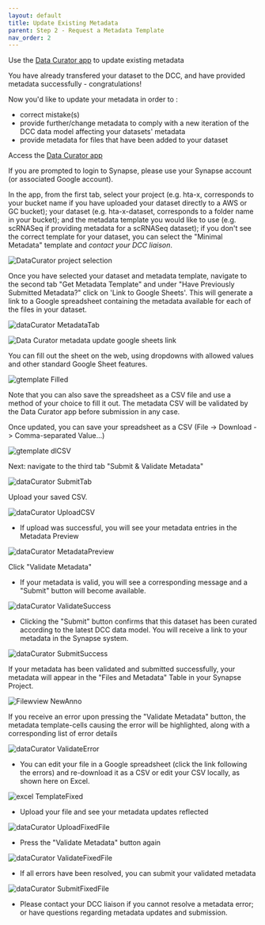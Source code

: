```yaml
---
layout: default
title: Update Existing Metadata
parent: Step 2 - Request a Metadata Template
nav_order: 2
---
```


Use the <a href = "https://www.synapse.org/#!Wiki:syn20681266/ENTITY">Data Curator app</a> to update existing metadata
    
You have already transfered your dataset to the DCC, and have provided metadata successfully - congratulations! 
     
Now you'd like to update your metadata in order to :
   
   * correct mistake(s) 
   * provide further/change metadata to comply with a new iteration of the DCC data model affecting your datasets' metadata
   * provide metadata for files that have been added to your dataset
       
Access the <a href = "https://www.synapse.org/#!Wiki:syn20681266/ENTITY">Data Curator app</a>
  
If you are prompted to login to Synapse, please use your Synapse account (or associated Google account).

In the app, from the first tab, select your project (e.g. hta-x, corresponds to your bucket name if you have uploaded your dataset directly to a AWS or GC bucket); your dataset (e.g. hta-x-dataset, corresponds to a folder name in your bucket); and the metadata template you would like to use (e.g. scRNASeq if providing metadata for a scRNASeq dataset); if you don't see the correct template for your dataset, you can select the "Minimal Metadata" template and <i>contact your DCC liaison</i>.

![DataCurator project selection](https://github.com/Sage-Bionetworks/HTAN-data-pipeline/blob/dev/doc/img/data_curator_project_selection.png)  
  

Once you have selected your dataset and metadata template, navigate to the second tab "Get Metadata Template" and under "Have Previously Submitted Metadata?" click on 'Link to Google Sheets'. This will generate a link to a Google spreadsheet containing the metadata available for each of the files in your dataset.

![dataCurator MetadataTab](https://user-images.githubusercontent.com/15043209/66961248-10546a00-f023-11e9-8cc0-fd5e4f07dd08.png)
 
 ![Data Curator metadata update google sheets link](https://github.com/Sage-Bionetworks/HTAN-data-pipeline/blob/dev/doc/img/data_curator_metadata_update.png)

You can fill out the sheet on the web, using dropdowns with allowed values and other standard Google Sheet features.
 
![gtemplate Filled](https://user-images.githubusercontent.com/15043209/66962305-86f26700-f025-11e9-92dc-254a75ef41f9.png)

Note that you can also save the spreadsheet as a CSV file and use a method of your choice to fill it out. The metadata CSV will be validated by the Data Curator app before submission in any case.
  

Once updated, you can save your spreadsheet as a CSV (File -> Download -> Comma-separated Value...)
    
![gtemplate dlCSV](https://user-images.githubusercontent.com/15043209/66962318-8fe33880-f025-11e9-8426-4ce26de5a2c9.png)


Next: navigate to the third tab "Submit & Validate Metadata"

![dataCurator SubmitTab](https://user-images.githubusercontent.com/15043209/66962329-95d91980-f025-11e9-9fe4-7c44b0d13d42.png)


Upload your saved CSV.

![dataCurator UploadCSV](https://user-images.githubusercontent.com/15043209/66962344-9e315480-f025-11e9-9547-9d5ca3d713ca.png)


 * If upload was successful, you will see your  metadata entries in the Metadata Preview 

![dataCurator MetadataPreview](https://user-images.githubusercontent.com/15043209/66962357-a5586280-f025-11e9-8eb8-7acfc48a54ef.png)

Click "Validate Metadata"
   
 * If your metadata is valid, you will see a corresponding message and a "Submit" button will become available.
 
![dataCurator ValidateSuccess](https://user-images.githubusercontent.com/15043209/66962370-aab5ad00-f025-11e9-890b-8a2b3209c202.png)

* Clicking the "Submit" button confirms that this dataset has been curated according to the latest DCC  data model. You will receive a link to your metadata in the Synapse system.

![dataCurator SubmitSuccess](https://user-images.githubusercontent.com/15043209/66962379-b1442480-f025-11e9-9407-34dc6e33952d.png)


If your metadata has been validated and submitted successfully, your metadata will appear in the "Files and Metadata" Table in your Synapse Project.

![Filewview NewAnno](https://user-images.githubusercontent.com/15043209/66963842-98d60900-f029-11e9-83d9-cb81d0842624.png)



If you receive an error upon pressing the "Validate Metadata" button, the metadata template-cells causing the error will be highlighted, along with a corresponding list of error details
  
![dataCurator ValidateError](https://user-images.githubusercontent.com/15043209/66964059-4ea15780-f02a-11e9-96ad-cf7e236f0012.png)

* You can edit your file in a Google spreadsheet (click the link following the errors) and re-download it as a CSV or edit your CSV locally, as shown here on Excel.

![excel TemplateFixed](https://user-images.githubusercontent.com/15043209/66964181-bbb4ed00-f02a-11e9-95ef-2b8e8c3053fe.png)

* Upload your file and see your metadata updates reflected

![dataCurator UploadFixedFile](https://user-images.githubusercontent.com/15043209/66964212-d38c7100-f02a-11e9-9ce4-68bbac611bfc.png)

* Press the "Validate Metadata" button again

![dataCurator ValidateFixedFile](https://user-images.githubusercontent.com/15043209/66964227-e010c980-f02a-11e9-99f1-b7f06c42c3e5.png)

* If all errors have been resolved, you can submit your validated metadata

![dataCurator SubmitFixedFile](https://user-images.githubusercontent.com/15043209/66964257-f1f26c80-f02a-11e9-90d7-18f9459dab85.png)

* Please contact your DCC liaison if you cannot resolve a metadata error; or have questions regarding metadata updates and submission.

